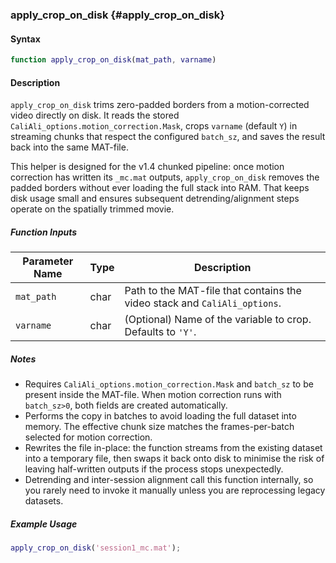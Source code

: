 
### apply_crop_on_disk {#apply_crop_on_disk}

#### Syntax
```matlab
function apply_crop_on_disk(mat_path, varname)
```

#### Description
`apply_crop_on_disk` trims zero-padded borders from a motion-corrected video directly on disk. It reads the stored `CaliAli_options.motion_correction.Mask`, crops `varname` (default `Y`) in streaming chunks that respect the configured `batch_sz`, and saves the result back into the same MAT-file.

This helper is designed for the v1.4 chunked pipeline: once motion correction has written its `_mc.mat` outputs, `apply_crop_on_disk` removes the padded borders without ever loading the full stack into RAM. That keeps disk usage small and ensures subsequent detrending/alignment steps operate on the spatially trimmed movie.

##### Function Inputs
| Parameter Name | Type | Description |
|----------------|------|-------------|
| `mat_path`     | char | Path to the MAT-file that contains the video stack and `CaliAli_options`. |
| `varname`      | char | (Optional) Name of the variable to crop. Defaults to `'Y'`. |

##### Notes
- Requires `CaliAli_options.motion_correction.Mask` and `batch_sz` to be present inside the MAT-file. When motion correction runs with `batch_sz>0`, both fields are created automatically.
- Performs the copy in batches to avoid loading the full dataset into memory. The effective chunk size matches the frames-per-batch selected for motion correction.
- Rewrites the file in-place: the function streams from the existing dataset into a temporary file, then swaps it back onto disk to minimise the risk of leaving half-written outputs if the process stops unexpectedly.
- Detrending and inter-session alignment call this function internally, so you rarely need to invoke it manually unless you are reprocessing legacy datasets.

##### Example Usage
```matlab
apply_crop_on_disk('session1_mc.mat');
```
